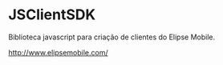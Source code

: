# JSClientSDK

Biblioteca javascript para criação de clientes do Elipse Mobile.

http://www.elipsemobile.com/
